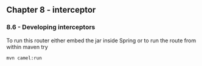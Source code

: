 Chapter 8 - interceptor 
----------------

### 8.6 - Developing interceptors

To run this router either embed the jar inside Spring
or to run the route from within maven try

    mvn camel:run
   
